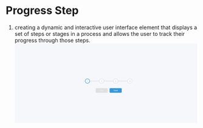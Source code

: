 # Progress Step
1. creating a dynamic and interactive user interface element that displays a set of steps or stages in a process and allows the user to track their progress through those steps. 
![preview Gif](./photos/Animation.gif)
